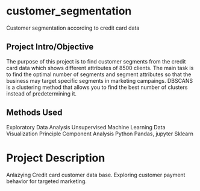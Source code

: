 # customer_segmentation
Customer segmentation according to credit card data

## Project Intro/Objective
The purpose of this project is to find customer segments from the credit card data which shows different attributes of 8500 clients. The main task is to find the optimal number of segments and segment attributes so that the business may target specific segments in marketing campaings. DBSCANS is a clustering method that allows you to find the best number of clusters instead of predetermining it. 


## Methods Used
Exploratory Data Analysis
Unsupervised Machine Learning
Data Visualization
Principle Component Analysis
Python
Pandas, jupyter
Sklearn
# Project Description
Anlazying Credit card customer data base. Exploring customer payment behavior for targeted marketing.

